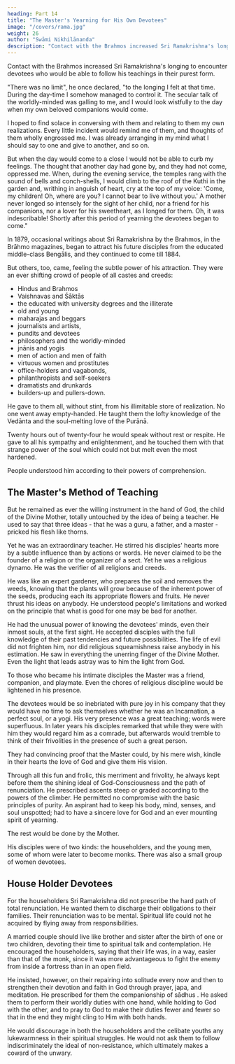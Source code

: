 ```yaml
---
heading: Part 14
title: "The Master's Yearning for His Own Devotees"
image: "/covers/rama.jpg"
weight: 26
author: "Swāmi Nikhilānanda"
description: "Contact with the Brahmos increased Sri Ramakrishna's longing to encounter devotees"
---
```



Contact with the Brahmos increased Sri Ramakrishna's longing to encounter devotees who would be able to follow his teachings in their purest form. 

"There was no limit", he once declared, "to the longing I felt at that time. During the day-time I somehow
managed to control it. The secular talk of the worldly-minded was galling to me, and I
would look wistfully to the day when my own beloved companions would come. 

I hoped to find solace in conversing with them and relating to them my own realizations. Every little incident would remind me of them, and thoughts of them wholly engrossed me. I was already arranging in my mind what I should say to one and give to another, and so on.

But when the day would come to a close I would not be able to curb my feelings. The thought that another day had gone by, and they had not come, oppressed me. When, during the evening service, the temples rang with the sound of bells and conch-shells, I would climb to the roof of the Kuthi in the garden and, writhing in anguish of heart, cry
at the top of my voice: 'Come, my children! Oh, where are you? I cannot bear to live
without you.' A mother never longed so intensely for the sight of her child, nor a friend
for his companions, nor a lover for his sweetheart, as I longed for them. Oh, it was
indescribable! Shortly after this period of yearning the devotees began to come."

In 1879, occasional writings about Sri Ramakrishna by the Brahmos, in the Brāhmo magazines, began to attract his future disciples from the educated middle-class Bengālis, and they continued to come till 1884.

But others, too, came, feeling the subtle power of his attraction. They were an ever shifting crowd of people of all castes and creeds:

- Hindus and Brahmos
- Vaishnavas and Śāktās
- the educated with university degrees and the illiterate
- old and young
- maharajas and beggars
- journalists and artists,
- pundits and devotees
- philosophers and the worldly-minded
- jnānis and yogis
- men of action and men of faith
- virtuous women and prostitutes
- office-holders and vagabonds,
- philanthropists and self-seekers
- dramatists and drunkards
- builders-up and pullers-down.

He gave to them all, without stint, from his illimitable store of realization. No one went away empty-handed. He taught them the lofty knowledge of the Vedānta and the soul-melting love of the Purānā. 

Twenty hours out of twenty-four he would speak without rest or respite. He gave to all his sympathy and enlightenment, and he touched them with that strange power of the soul which could not but melt even the most
hardened. 

People understood him according to their powers of comprehension.

## The Master's Method of Teaching

But he remained as ever the willing instrument in the hand of God, the child of the Divine Mother, totally untouched by the idea of being a teacher. He used to say that three ideas - that he was a guru, a father, and a master - pricked his flesh like thorns. 

Yet he was an extraordinary teacher. He stirred his disciples' hearts more by a subtle influence than by actions or words. He never claimed to be the founder of a religion or the organizer of a sect. Yet he was a religious dynamo. He was the verifier of all religions and creeds.

He was like an expert gardener, who prepares the soil and removes the weeds, knowing that the plants will grow because of the inherent power of the seeds, producing each its appropriate flowers and fruits. He never thrust his ideas on anybody.
He understood people's limitations and worked on the principle that what is good for one
may be bad for another. 

He had the unusual power of knowing the devotees' minds, even their inmost souls, at the first sight. He accepted disciples with the full knowledge of their past tendencies and future possibilities. The life of evil did not frighten him, nor did religious squeamishness raise anybody in his estimation. He saw in everything the unerring finger of the Divine Mother. Even the light that leads astray was to him the light from God.

To those who became his intimate disciples the Master was a friend, companion, and playmate. Even the chores of religious discipline would be lightened in his presence. 

The devotees would be so inebriated with pure joy in his company that they would have no time to ask themselves whether he was an Incarnation, a perfect soul, or a yogi. His very presence was a great teaching; words were superfluous. In later years his disciples remarked that while they were with him they would regard him as a comrade, but afterwards would tremble to think of their frivolities in the presence of such a great person.

They had convincing proof that the Master could, by his mere wish, kindle in their hearts the love of God and give them His vision. 

Through all this fun and frolic, this merriment and frivolity, he always kept before them the shining ideal of God-Consciousness and the path of renunciation. He prescribed ascents steep or graded according to the powers of the climber. He permitted no compromise with the basic principles of purity. An aspirant had to keep his body, mind,
senses, and soul unspotted; had to have a sincere love for God and an ever mounting
spirit of yearning. 

The rest would be done by the Mother.

His disciples were of two kinds: the householders, and the young men, some of whom were later to become monks. There was also a small group of women devotees. 

## House Holder Devotees

For the householders Sri Ramakrishna did not prescribe the hard path of total renunciation. He wanted them to discharge their obligations to their families. Their renunciation was to be mental. Spiritual life could not he acquired by flying away from
responsibilities. 

A married couple should live like brother and sister after the birth of one or two children, devoting their time to spiritual talk and contemplation. He encouraged the householders, saying that their life was, in a way, easier than that of the monk,
since it was more advantageous to fight the enemy from inside a fortress than in an
open field.

He insisted, however, on their repairing into solitude every now and then to strengthen their devotion and faith in God through prayer, japa, and meditation. He prescribed for them the companionship of sādhus . He asked them to perform their
worldly duties with one hand, while holding to God with the other, and to pray to God to
make their duties fewer and fewer so that in the end they might cling to Him with both
hands. 

He would discourage in both the householders and the celibate youths any lukewarmness in their spiritual struggles. He would not ask them to follow indiscriminately the ideal of non-resistance, which ultimately makes a coward of the unwary.

